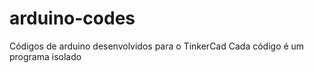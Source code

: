 # arduino-codes
Códigos de arduino desenvolvidos para o TinkerCad
Cada código é um programa isolado
